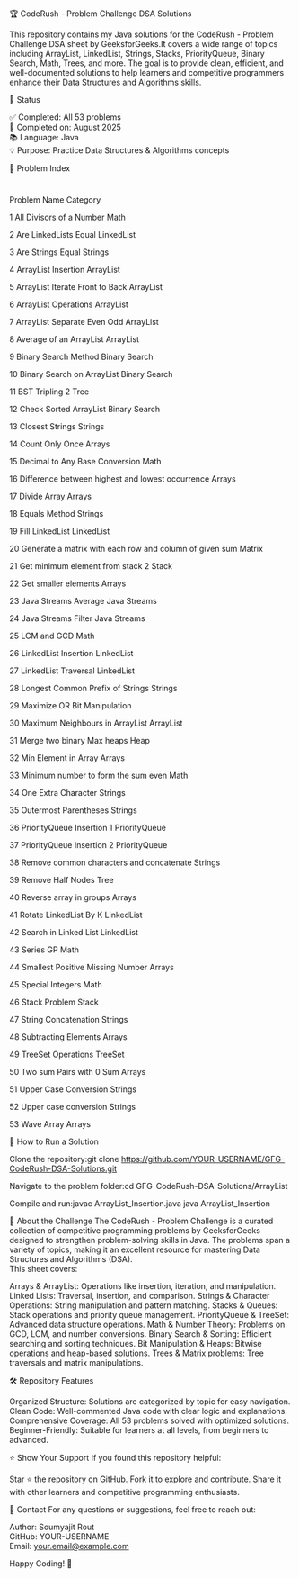 🏆 CodeRush - Problem Challenge DSA Solutions

This repository contains my Java solutions for the CodeRush - Problem Challenge DSA sheet by GeeksforGeeks.It covers a wide range of topics including ArrayList, LinkedList, Strings, Stacks, PriorityQueue, Binary Search, Math, Trees, and more. The goal is to provide clean, efficient, and well-documented solutions to help learners and competitive programmers enhance their Data Structures and Algorithms skills.

📅 Status

✅ Completed: All 53 problems  
📆 Completed on: August 2025  
📚 Language: Java  
💡 Purpose: Practice Data Structures & Algorithms concepts


📜 Problem Index



#
Problem Name
Category



1
All Divisors of a Number
Math


2
Are LinkedLists Equal
LinkedList


3
Are Strings Equal
Strings


4
ArrayList Insertion
ArrayList


5
ArrayList Iterate Front to Back
ArrayList


6
ArrayList Operations
ArrayList


7
ArrayList Separate Even Odd
ArrayList


8
Average of an ArrayList
ArrayList


9
Binary Search Method
Binary Search


10
Binary Search on ArrayList
Binary Search


11
BST Tripling 2
Tree


12
Check Sorted ArrayList
Binary Search


13
Closest Strings
Strings


14
Count Only Once
Arrays


15
Decimal to Any Base Conversion
Math


16
Difference between highest and lowest occurrence
Arrays


17
Divide Array
Arrays


18
Equals Method
Strings


19
Fill LinkedList
LinkedList


20
Generate a matrix with each row and column of given sum
Matrix


21
Get minimum element from stack 2
Stack


22
Get smaller elements
Arrays


23
Java Streams Average
Java Streams


24
Java Streams Filter
Java Streams


25
LCM and GCD
Math


26
LinkedList Insertion
LinkedList


27
LinkedList Traversal
LinkedList


28
Longest Common Prefix of Strings
Strings


29
Maximize OR
Bit Manipulation


30
Maximum Neighbours in ArrayList
ArrayList


31
Merge two binary Max heaps
Heap


32
Min Element in Array
Arrays


33
Minimum number to form the sum even
Math


34
One Extra Character
Strings


35
Outermost Parentheses
Strings


36
PriorityQueue Insertion 1
PriorityQueue


37
PriorityQueue Insertion 2
PriorityQueue


38
Remove common characters and concatenate
Strings


39
Remove Half Nodes
Tree


40
Reverse array in groups
Arrays


41
Rotate LinkedList By K
LinkedList


42
Search in Linked List
LinkedList


43
Series GP
Math


44
Smallest Positive Missing Number
Arrays


45
Special Integers
Math


46
Stack Problem
Stack


47
String Concatenation
Strings


48
Subtracting Elements
Arrays


49
TreeSet Operations
TreeSet


50
Two sum Pairs with 0 Sum
Arrays


51
Upper Case Conversion
Strings


52
Upper case conversion
Strings


53
Wave Array
Arrays



🚀 How to Run a Solution

Clone the repository:git clone https://github.com/YOUR-USERNAME/GFG-CodeRush-DSA-Solutions.git


Navigate to the problem folder:cd GFG-CodeRush-DSA-Solutions/ArrayList


Compile and run:javac ArrayList_Insertion.java
java ArrayList_Insertion




📌 About the Challenge
The CodeRush - Problem Challenge is a curated collection of competitive programming problems by GeeksforGeeks designed to strengthen problem-solving skills in Java. The problems span a variety of topics, making it an excellent resource for mastering Data Structures and Algorithms (DSA).  
This sheet covers:

Arrays & ArrayList: Operations like insertion, iteration, and manipulation.
Linked Lists: Traversal, insertion, and comparison.
Strings & Character Operations: String manipulation and pattern matching.
Stacks & Queues: Stack operations and priority queue management.
PriorityQueue & TreeSet: Advanced data structure operations.
Math & Number Theory: Problems on GCD, LCM, and number conversions.
Binary Search & Sorting: Efficient searching and sorting techniques.
Bit Manipulation & Heaps: Bitwise operations and heap-based solutions.
Trees & Matrix problems: Tree traversals and matrix manipulations.


🛠️ Repository Features

Organized Structure: Solutions are categorized by topic for easy navigation.
Clean Code: Well-commented Java code with clear logic and explanations.
Comprehensive Coverage: All 53 problems solved with optimized solutions.
Beginner-Friendly: Suitable for learners at all levels, from beginners to advanced.


⭐ Show Your Support
If you found this repository helpful:

Star ⭐ the repository on GitHub.
Fork it to explore and contribute.
Share it with other learners and competitive programming enthusiasts.


📧 Contact
For any questions or suggestions, feel free to reach out:  

Author: Soumyajit Rout  
GitHub: YOUR-USERNAME  
Email: your.email@example.com

Happy Coding! 🚀
